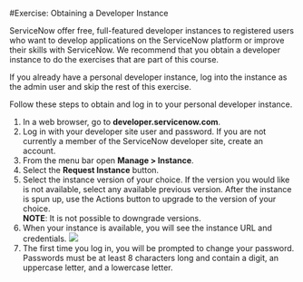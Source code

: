 #Exercise:  Obtaining a Developer Instance
ServiceNow offer free, full-featured developer instances to registered users who want to develop applications on the ServiceNow platform or improve their skills with ServiceNow.  We recommend that you obtain a developer instance to do the exercises that are part of this course.
If you already have a personal developer instance, log into the instance as the admin user and skip the rest of this exercise.
Follow these steps to obtain and log in to your personal developer instance. 
 
 1.	In a web browser, go to **developer.servicenow.com**.2.	Log in with your developer site user and password.  If you are not currently a member of the ServiceNow developer site, create an account.3.	From the menu bar open **Manage > Instance**.4.	Select the **Request Instance** button.5.	Select the instance version of your choice.  If the version you would like is not available, select any available previous version.  After the instance is spun up, use the Actions button to upgrade to the version of your choice.  
			**NOTE**:  It is not possible to downgrade versions.6.	When your instance is available, you will see the instance URL and credentials.
![](../images/GetDevInstance.png)
7. The first time you log in, you will be prompted to change your password.  Passwords must be at least 8 characters long and contain a digit, an uppercase letter, and a lowercase letter.